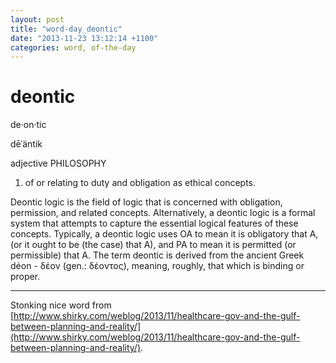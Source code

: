 ```yaml
---
layout: post
title: "word-day_deontic"
date: "2013-11-23 13:12:14 +1100"
categories: word, of-the-day
---
```


# deontic

de·on·tic

dēˈäntik

adjective PHILOSOPHY

1. of or relating to duty and obligation as ethical concepts.


Deontic logic is the field of logic that is concerned with obligation, permission, and related concepts. Alternatively, a deontic logic is a formal system that attempts to capture the essential logical features of these concepts. Typically, a deontic logic uses OA to mean it is obligatory that A, (or it ought to be (the case) that A), and PA to mean it is permitted (or permissible) that A. The term deontic is derived from the ancient Greek déon - δέον (gen.: δέοντος), meaning, roughly, that which is binding or proper.


---

Stonking nice word from [http://www.shirky.com/weblog/2013/11/healthcare-gov-and-the-gulf-between-planning-and-reality/](http://www.shirky.com/weblog/2013/11/healthcare-gov-and-the-gulf-between-planning-and-reality/).